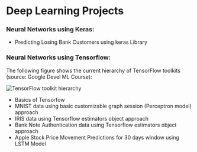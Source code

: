 # Deep Learning Projects

### Neural Networks using Keras:
* Predicting Losing Bank Customers using keras Library 

### Neural Networks using Tensorflow: 
The following figure shows the current hierarchy of TensorFlow toolkits (source: Google Devel ML Course):

![TensorFlow toolkit hierarchy](https://developers.google.com/machine-learning/crash-course/images/TFHierarchy.svg)

* Basics of Tensorfow
* MNIST data using basic customizable graph session (Perceptron model) approach
* IRIS data using Tensorflow estimators object approach
* Bank Note Authentication data using Tensorflow estimators object approach
* Apple Stock Price Movement Predictions for 30 days window using LSTM Model

